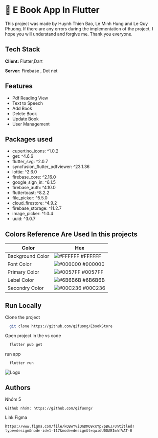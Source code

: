 
# 📙 E Book App In Flutter
This project was made by Huynh Thien Bao, Le Minh Hung and Le Quy Phuong. If there are any errors during the implementation of the project, I hope you will understand and forgive me. Thank you everyone.





## Tech Stack

**Client:** Flutter,Dart

**Server:** Firebase , Dot net

## Features

- Pdf Reading View
- Text to Speech
- Add Book
- Delete Book 
- Update Book
- User Management 

## Packages used 
 - cupertino_icons: ^1.0.2
 -  get: ^4.6.6
 - flutter_svg: ^2.0.7
 - syncfusion_flutter_pdfviewer: ^23.1.36
 - lottie: ^2.6.0
 - firebase_core: ^2.16.0
 - google_sign_in: ^6.1.5
 - firebase_auth: ^4.10.0
 - fluttertoast: ^8.2.2
 - file_picker: ^5.5.0
-  cloud_firestore: ^4.9.2
 - firebase_storage: ^11.2.7
 - image_picker: ^1.0.4
 - uuid: ^3.0.7
   
## Colors Reference Are Used In this projects 

| Color             | Hex                                                                |
| ----------------- | ------------------------------------------------------------------ |
| Background Color | ![#FFFFFF](https://via.placeholder.com/10/FFFFFF?text=+) #FFFFFF |
| Font Color | ![#000000](https://via.placeholder.com/10/000000?text=+) #000000 |
| Primary Color | ![#0057FF](https://via.placeholder.com/10/0057FF?text=+) #0057FF |
| Lebel Color | ![#6B6B6B](https://via.placeholder.com/10/6B6B6B?text=+) #6B6B6B |
| Secondry Color | ![#00C236](https://via.placeholder.com/10/00C236?text=+) #00C236 |


## Run Locally

Clone the project

```bash
  git clone https://github.com/qifuong/EbookStore
```

Open project in the vs code

```bash
  flutter pub get
```

run app 

```bash
  flutter run
```


![Logo](https://blogger.googleusercontent.com/img/b/R29vZ2xl/AVvXsEgtpiFeWcFePNVWgQbGKd5E0oj1RnVWLCfhTxYboUSD9f9yjHvV7TXE8UNdZzNHiBfigeW0QzOtzlGqqJ12FuJpcenDMW3EXiij5zvMy4CZROuxr2lFcYVIjMeF52vHPWWj05CIy2RyBD3DRbXyr0vjUpfEq3P0nYOwwJCNVln3GmmBVcjlFY5W7v6Tais/s2604/Banner%202.png)


## Authors
Nhóm 5
```
Github nhóm: https://github.com/qifuong/
```
Link Figma
```
https://www.figma.com/file/kOBwYviQnDMO9xKYp7pB6J/Untitled?type=design&node-id=1-117&mode=design&t=qwidU0OABImhfVAT-0
```

